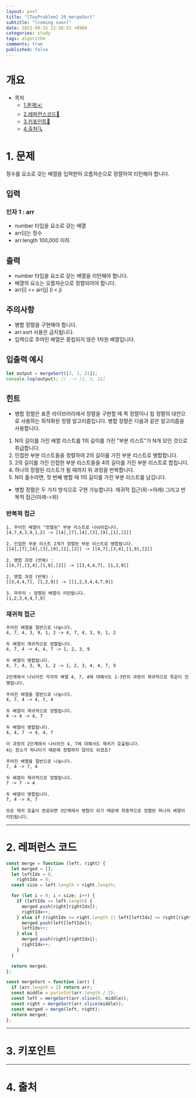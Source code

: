```yaml
---
layout: post
title: "[ToyProblem] 20_mergeSort"
subtitle: "(coming soon)"
date: 2021-08-15 22:58:51 +0900
categories: study
tags: algorithm
comments: true
published: false
---
```


# 개요

- 목차
  - [1.문제✉️](#1.문제)
  - [2.레퍼런스코드🔖](#2.레퍼런스코드)
  - [3.키포인트🔐](#3.키포인트🔑)
  - [4.출처🔍](#4.출처🔍)

# 1. 문제

정수를 요소로 갖는 배열을 입력받아 오름차순으로 정렬하여 리턴해야 합니다.

## 입력

### 인자 1 : arr

- number 타입을 요소로 갖는 배열
- arr[i]는 정수
- arr.length 100,000 이하

## 출력

- number 타입을 요소로 갖는 배열을 리턴해야 합니다.
- 배열의 요소는 오름차순으로 정렬되어야 합니다.
- arr[i] <= arr[j] (i < j)

## 주의사항

- 병합 정렬을 구현해야 합니다.
- arr.sort 사용은 금지됩니다.
- 입력으로 주어진 배열은 중첩되지 않은 1차원 배열입니다.

## 입출력 예시

```javascript
let output = mergeSort([3, 1, 21]);
console.log(output); // --> [1, 3, 21]
```

## 힌트

- 병합 정렬은 표준 라이브러리에서 정렬을 구현할 때 퀵 정렬이나 힙 정렬의 대안으로 사용하는 최적화된 정렬 알고리즘입니다. 병합 정렬은 다음과 같은 알고리즘을 사용합니다.

1. N의 길이를 가진 배열 리스트를 1의 길이를 가진 "부분 리스트"가 N개 모인 것으로 취급합니다.
2. 인접한 부분 리스트들을 정렬하여 2의 길이를 가진 부분 리스트로 병합합니다.
3. 2의 길이를 가진 인접한 부분 리스트들을 4의 길이를 가진 부분 리스트로 합칩니다.
4. 하나의 정렬된 리스트가 될 때까지 위 과정을 반복합니다.
5. N이 홀수라면, 첫 번째 병합 때 1의 길이를 가진 부분 리스트를 남깁니다.

- 병합 정렬은 두 가지 방식으로 구현 가능합니다. 재귀적 접근(위->아래) 그리고 반복적 접근(아래->위)

### 반복적 접근

```
1. 주어진 배열이 "정렬된" 부분 리스트로 나뉘어집니다.
[4,7,4,3,9,1,2] -> [[4],[7],[4],[3],[9],[1],[2]]

2. 인접한 부분 리스트 2개가 정렬된 부분 리스트로 병합됩니다.
[[4],[7],[4],[3],[9],[1],[2]] -> [[4,7],[3,4],[1,9],[2]]

2. 병합 과정 (반복) :
[[4,7],[3,4],[1,9],[2]] -> [[3,4,4,7], [1,2,9]]

2. 병합 과정 (반복) :
[[3,4,4,7], [1,2,9]] -> [[1,2,3,4,4,7,9]]

3. 마무리 : 정렬된 배열이 리턴됩니다.
[1,2,3,4,4,7,9]
```

### 재귀적 접근

```
주어진 배열을 절반으로 나눕니다.
4, 7, 4, 3, 9, 1, 2 -> 4, 7, 4, 3, 9, 1, 2

두 배열이 재귀적으로 정렬됩니다.
4, 7, 4 -> 4, 4, 7 -> 1, 2, 3, 9

두 배열이 병합됩니다.
4, 7, 4, 3, 9, 1, 2 -> 1, 2, 3, 4, 4, 7, 9

2단계에서 나뉘어진 각각의 배열 4, 7, 4에 대해서도 1-3번의 과정이 재귀적으로 똑같이 진행됩니다.

주어진 배열을 절반으로 나눕니다.
4, 7, 4 -> 4, 7, 4

두 배열이 재귀적으로 정렬됩니다.
4 -> 4 -> 4, 7

두 배열이 병합됩니다.
4, 4, 7 -> 4, 4, 7

이 과정의 2단계에서 나뉘어진 4, 7에 대해서도 재귀가 호출됩니다.
4는 원소가 하나이기 때문에 정렬하지 않아도 되겠죠?

주어진 배열을 절반으로 나눕니다.
7, 4 -> 7, 4

두 배열이 재귀적으로 정렬됩니다.
7 -> 7 -> 4

두 배열이 병합됩니다.
7, 4 -> 4, 7

모든 재귀 호출이 완료되면 3단계에서 병합이 되기 때문에 최종적으로 정렬된 하나의 배열이 리턴됩니다.
```

---

# 2. 레퍼런스 코드

```javascript
const merge = function (left, right) {
  let merged = [];
  let leftIdx = 0,
    rightIdx = 0;
  const size = left.length + right.length;

  for (let i = 0; i < size; i++) {
    if (leftIdx >= left.length) {
      merged.push(right[rightIdx]);
      rightIdx++;
    } else if (rightIdx >= right.length || left[leftIdx] <= right[rightIdx]) {
      merged.push(left[leftIdx]);
      leftIdx++;
    } else {
      merged.push(right[rightIdx]);
      rightIdx++;
    }
  }

  return merged;
};

const mergeSort = function (arr) {
  if (arr.length < 2) return arr;
  const middle = parseInt(arr.length / 2);
  const left = mergeSort(arr.slice(0, middle));
  const right = mergeSort(arr.slice(middle));
  const merged = merge(left, right);
  return merged;
};
```

---

# 3. 키포인트

---

# 4. 출처
